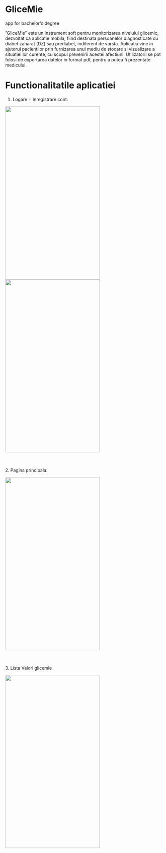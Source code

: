 # GliceMie 

app for bachelor's degree

”GliceMie” este un instrument soft pentru monitorizarea nivelului glicemic, dezvoltat ca aplicatie mobila, fiind destinata persoanelor diagnosticate cu diabet zaharat (DZ) sau prediabet, indiferent de varsta. Aplicatia vine in ajutorul pacientilor prin furnizarea unui mediu de stocare si vizualizare a situatiei lor curente, cu scopul prevenirii acestei afectiuni. Utilizatorii se pot folosi de exportarea datelor in format pdf, pentru a putea fi prezentate medicului.

# Functionalitatile aplicatiei

1. Logare + Inregistrare cont:

<img src="https://github.com/andreearusr/GliceMie/assets/97918452/e6e73967-ecdf-4237-848c-b9a66e05daee" height="550" width="300"/>
<img src="https://github.com/andreearusr/GliceMie/assets/97918452/b4f1d7d1-5606-4d1c-9989-435419b8a642" height="550" width="300"/>

<br><br>
2. Pagina principala:

<img src="https://github.com/andreearusr/GliceMie/assets/97918452/52165f96-cec4-4d8a-9cb1-d8a428244be9" height="550" width="300"/>

<br><br>
3. Lista Valori glicemie

<img src="https://github.com/andreearusr/GliceMie/assets/97918452/3e9e3578-fd8c-4946-bbe0-91340f71bcf4" height="550" width="300"/>
